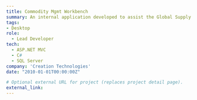 ```yaml
---
title: Commodity Mgmt Workbench
summary: An internal application developed to assist the Global Supply Chain team in managing contract pricing and launching commodity-based RFQs. It allows for simple management of contract item records and extensive contract adherence and pricing reports.
tags:
- Desktop
role:
  - Lead Developer
tech:
  - ASP.NET MVC
  - C#
  - SQL Server
company: 'Creation Technologies'
date: "2010-01-01T00:00:00Z"

# Optional external URL for project (replaces project detail page).
external_link: 
---
```

